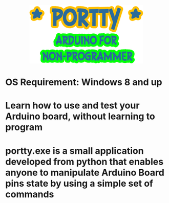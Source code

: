 <p align="center">
  <img src="https://github.com/krakenjriot/portty/blob/main/PORTTY.png">
</p>

# OS Requirement: Windows 8 and up
# Learn how to use and test your Arduino board, without learning to program
# portty.exe is a small application developed from python that enables anyone to manipulate Arduino Board pins state by using a simple set of commands
